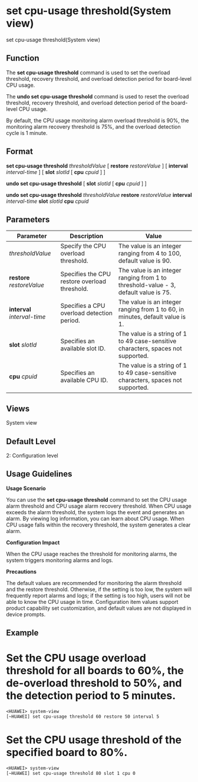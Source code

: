 set cpu-usage threshold(System view)
====================================

set cpu-usage threshold(System view)

Function
--------



The **set cpu-usage threshold** command is used to set the overload threshold, recovery threshold, and overload detection period for board-level CPU usage.

The **undo set cpu-usage threshold** command is used to reset the overload threshold, recovery threshold, and overload detection period of the board-level CPU usage.



By default, the CPU usage monitoring alarm overload threshold is 90%, the monitoring alarm recovery threshold is 75%, and the overload detection cycle is 1 minute.


Format
------

**set cpu-usage threshold** *thresholdValue* [ **restore** *restoreValue* ] [ **interval** *interval-time* ] [ **slot** *slotId* [ **cpu** *cpuid* ] ]

**undo set cpu-usage threshold** [ **slot** *slotId* [ **cpu** *cpuid* ] ]

**undo set cpu-usage threshold** *thresholdValue* **restore** *restoreValue* **interval** *interval-time* **slot** *slotId* **cpu** *cpuid*


Parameters
----------

| Parameter | Description | Value |
| --- | --- | --- |
| *thresholdValue* | Specify the CPU overload threshold. | The value is an integer ranging from 4 to 100, default value is 90. |
| **restore** *restoreValue* | Specifies the CPU restore overload threshold. | The value is an integer ranging from 1 to threshold-value - 3, default value is 75. |
| **interval** *interval-time* | Specifies a CPU overload detection period. | The value is an integer ranging from 1 to 60, in minutes, default value is 1. |
| **slot** *slotId* | Specifies an available slot ID. | The value is a string of 1 to 49 case-sensitive characters, spaces not supported. |
| **cpu** *cpuid* | Specifies an available CPU ID. | The value is a string of 1 to 49 case-sensitive characters, spaces not supported. |



Views
-----

System view


Default Level
-------------

2: Configuration level


Usage Guidelines
----------------

**Usage Scenario**

You can use the **set cpu-usage threshold** command to set the CPU usage alarm threshold and CPU usage alarm recovery threshold. When CPU usage exceeds the alarm threshold, the system logs the event and generates an alarm. By viewing log information, you can learn about CPU usage. When CPU usage falls within the recovery threshold, the system generates a clear alarm.

**Configuration Impact**

When the CPU usage reaches the threshold for monitoring alarms, the system triggers monitoring alarms and logs.

**Precautions**

The default values are recommended for monitoring the alarm threshold and the restore threshold. Otherwise, if the setting is too low, the system will frequently report alarms and logs; if the setting is too high, users will not be able to know the CPU usage in time. Configuration item values support product capability set customization, and default values are not displayed in device prompts.


Example
-------

# Set the CPU usage overload threshold for all boards to 60%, the de-overload threshold to 50%, and the detection period to 5 minutes.
```
<HUAWEI> system-view
[~HUAWEI] set cpu-usage threshold 60 restore 50 interval 5

```

# Set the CPU usage threshold of the specified board to 80%.
```
<HUAWEI> system-view
[~HUAWEI] set cpu-usage threshold 80 slot 1 cpu 0

```